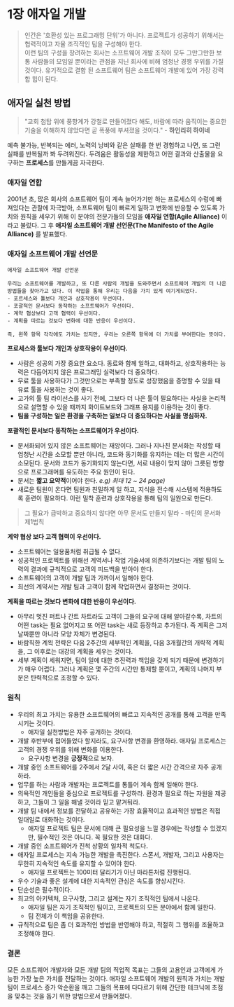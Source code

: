 # 1장 애자일 개발

> 인간은 '호환성 있는 프로그래밍 단위'가 아니다. 프로젝트가 성공하기 위해서는 협력적이고 자율 조직적인 팀을 구성해야 한다.   
> 이런 팀의 구성을 장려하는 회사는 소프트웨어 개발 조직이 모두 그만그만한 보통 사람들의 모임일 뿐이라는 관점을 지닌 회사에 비해 엄청난 경쟁 우위를 가질 것이다. 
> 유기적으로 결합 된 소프트웨어 팀은 소프트웨어 개발에 있어 가장 강력함 힘이 된다.

## 애자일 실천 방법
> "교회 첨탑 위에 풍향계가 강철로 만들어졌다 해도, 바람에 따라 움직이는 중요한 기술을 이해하지 않았다면 곧 폭풍에 부셔졌을 것이다." - **하인리히 하이네**

예측 불가능, 반복되는 에러, 노력의 낭비와 같은 실패를 한 번 경험하고 나면, 또 그런 실패를 반복될까 봐 두려워진다. 두려움은 활동성을 제한하고 어떤 결과와 산출물을 요구하는 **프로세스**를 만들게끔 자극한다.

### 애자일 연합
2001년 초, 많은 회사의 소프트웨어 팀이 계속 늘어가기만 하는 프로세스의 수렁에 빠져있다는 관찰에 자극받아, 소프트웨어 팀이 빠르게 일하고 변화에 반응할 수 있도록 가치와 원칙을 세우기 위해 이 분야의 전문가들의 모임을 **애자일 연합(Agile Alliance)** 이라고 불렀다. 그 후 **애자일 소프트웨어 개발 선언문(The Manifesto of the Agile Alliance)** 를 발표했다.

### 애자일 소프트웨어 개발 선언문
```
애자일 소프트웨어 개발 선언문

우리는 소프트웨어를 개발하고, 또 다른 사람의 개발을 도와주면서 소프트웨어 개발의 더 나은 방법들을 찾아가고 있다. 이 작업을 통해 우리는 다음을 가치 있게 여기게되었다.
- 포르세스와 툴보다 개인과 상호작용이 우선이다.
- 포괄적인 문서보다 동작하는 소프트웨어가 우선이다.
- 계약 협상보다 고객 협력이 우선이다.
- 계획을 따르는 것보다 변화에 대한 반응이 우선이다.

즉, 왼쪽 항목 각각에도 가치는 있지만, 우리는 오른쪽 항목에 더 가치를 부여한다는 뜻이다.
```

**프로세스와 툴보다 개인과 상호작용이 우선이다.** 
- 사람은 성공의 가장 중요한 요소다. 동료와 함께 일하고, 대화하고, 상호작용하는 능력은 다듬어지지 않은 프로그래밍 실력보다 더 중요하다.
- 무료 툴을 사용하다가 그것만으로는 부족할 정도로 성장했음을 증명할 수 있을 때 유료 툴을 사용하는 것이 좋다. 
- 고가의 툴 팀 라이선스를 사기 전에, 그보다 더 나은 툴이 필요하다는 사실을 논리적으로 설명할 수 있을 때까지 화이트보드와 그래프 용지를 이용하는 것이 좋다.
- **팀을 구성하는 일은 환경을 구축하는 일보다 더 중요하다는 사실을 명심하자.**

**포괄적인 문서보다 동작하는 소프트웨어가 우선이다.** 
- 문서화되어 있지 않은 소프트웨어는 재앙이다. 그러나 지나친 문서화는 작성할 때 엄청난 시간을 소모할 뿐만 아니라, 코드와 동기화를 유지하는 데는 더 많은 시간이 소모된다. 문서와 코드가 동기화되지 않는다면, 서로 내용이 맞지 않아 그릇된 방향으로 프로그래머를 유도하는 주요 원인이 된다.
- 문서는 **짧고 요약적**이어야 한다. _e.g) 최대 12 ~ 24 page)_
- 새로운 팀원이 온다면 팀원과 친밀하게 일 하고, 지식을 전수해 시스템에 적용하도록 훈련이 필요하다. 이런 밀착 훈련과 상호작용을 통해 팀의 일원으로 만든다.
> 그 필요가 급박하고 중요하지 않다면 아무 문서도 만들지 말라 - 마틴의 문서화 제1법칙

**계약 협상 보다 고객 협력이 우선이다.**
- 소프트웨어는 일용품처럼 취급될 수 없다.
- 성공적인 프로젝트를 위해선 계역서나 작업 기술서에 의존하기보다는 개발 팀의 노력의 결과에 규칙적으로 고객의 피드백을 받아야 한다. 
- 소프트웨어의 고객이 개발 팀과 가까이서 일해야 한다.
- 최선의 계약서는 개발 팀과 고객이 함께 작업하면서 결정하는 것이다.

**계획을 따르는 것보다 변화에 대한 반응이 우선이다.**
- 아무리 멋진 퍼트나 간트 차트라도 고객이 그들의 요구에 대해 알아갈수록, 차트의 어떤 task는 필요 없어지고 또 어떤 task는 새로 등장하고 추가된다. 즉 계획은 그저 날짜뿐만 아니라 모양 자체가 변경된다.
- 바람직한 계왹 전략은 다음 2주간의 세부적인 계획을, 다음 3개월간의 개략적 계획을, 그 이후로는 대강의 계획을 세우는 것이다.
- 세부 계획이 세워지면, 팀이 일에 대한 추진력과 책임을 갖게 되기 때문에 변경하기가 매우 어렵다. 그러나 계획은 몇 주간의 시간만 통제할 뿐이고, 계획의 나머지 부분은 탄력적으로 조정할 수 있다.

### 원칙
- 우리의 최고 가치는 유용한 소프트웨어의 빠르고 지속적인 공개를 통해 고객을 만족시키는 것이다.
  - 애자일 실천방법은 자주 공개하는 것이다.
- 개발 후반부에 접어들었다 할지라도, 요구사항 변경을 환영하라. 애자일 프로세스는 고객의 경쟁 우위를 위해 변화를 이용한다.
  - 요구사항 변경을 **긍정적**으로 보자.
- 개발 중인 소프트웨어를 2주에서 2달 사이, 혹은 더 짧은 시간 간격으로 자주 공개하라.
- 업무를 하는 사람과 개발자는 프로젝트를 통틀어 계속 함께 일해야 한다.
- 의욕적인 개인들을 중심으로 프로젝트를 구성하라. 환경과 필요로 하는 자원을 제공하고, 그들이 그 일을 해낼 것이라 믿고 맡겨둬라.
- 개발 팀 내에서 정보를 전달하고 공유하는 가장 효율적이고 효과적인 방법은 직접 일대일로 대화하는 것이다.
  - 애자일 프로젝트 팀은 문서에 대해 큰 필요성을 느낄 경우에는 작성할 수 있겠지만, 필수적인 것은 아니다. 꼭 필요한 것은 대화다.
- 개발 중인 소프트웨어가 진척 상황의 일차적 척도다.
- 애자일 프로세스는 지속 가능한 개발을 촉진한다. 스폰서, 개발자, 그리고 사용자는 무한히 지속적인 속도를 유지할 수 있어야 한다.
  - 애자일 프로젝트는 100미터 달리기가 아닌 마라톤처럼 진행된다.
- 우수 기술과 좋은 설계에 대한 지속적인 관심은 속도를 향상시킨다.
- 단순성은 필수적이다.
- 최고의 아키텍처, 요구사항, 그리고 설계는 자기 조직적인 팀에서 나온다.
  - 애자일 팀은 자기 조직적인 팀이고, 프로젝트의 모든 분야에서 함께 일한다.
  - 팀 전체가 이 책임을 공유한다.
- 규칙적으로 팀은 좀 더 효과적인 방법을 반영해야 하고, 적절히 그 행위를 조율하고 조정해야 한다.

### 결론
모든 소프트웨어 개발자와 모든 개발 팀의 직업적 목표는 그들의 고용인과 고객에게 가능한 가장 높은 가치를 전달하는 것이다. 애자일 소프트웨어 개발의 원칙과 가치는 개발 팀이 프로세스 증가 악순환을 깨고 그들의 목표에 다다르기 위해 간단한 테크닉에 초점을 맞추는 것을 돕기 위한 방법으로서 만들어졌다.
